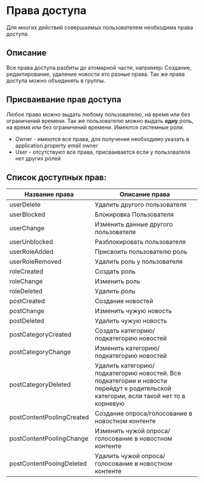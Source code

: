 # Права доступа

Для многих действий совершаемых пользователем необходима права доступа.

## Описание

Все права доступа разбиты до атомарной части, например: Создание, редактирование, удаление новости это разные права.
Так же права доступа можно объединять в группы.


## Присваивание прав доступа
Любое право можно выдать любому пользователю, на время или без ограничений времени.
Так же пользователю можно выдать **одну** роль, на время или без ограничений времени.
Имеются системные роли.
- Owner - имеются все права, для получения необходимо указать в application.property email owner
- User - отсутствуют все права, присваивается если у пользователя нет других ролей


## Список доступных прав:

| Название права            | Описание права                                                                                                                      |
|---------------------------|-------------------------------------------------------------------------------------------------------------------------------------|
| userDelete                | Удалить другого пользователя                                                                                                        |                        
| userBlocked               | Блокировка Пользователя                                                                                                             |
| userChange                | Изменить данные другого пользователя                                                                                                |
| userUnblocked             | Разблокировать пользователя                                                                                                         |
| userRoleAdded             | Присвоить пользователю роль                                                                                                         |
| userRoleRemoved           | Удалить роль у пользователя                                                                                                         |
| roleCreated               | Создать роль                                                                                                                        |
| roleChange                | Изменить роль                                                                                                                       |
| roleDeleted               | Удалить роль                                                                                                                        |
| postCreated               | Создание новостей                                                                                                                   |
| postChange                | Изменить чужую новость                                                                                                              |
| postDeleted               | Удалить чужую новость                                                                                                               |
| postCategoryCreated       | Создать категорию/подкатегорию новостей                                                                                             |
| postCategoryChange        | Изменить категорию/подкатегорию новостей                                                                                            |
| postCategoryDeleted       | Удалить категорию/подкатегорию новостей. Все подкатегории и новости перейдут к родительской категории, если такой нет то в корневую |
| postContentPoolingCreated | Создание опроса/голосование в новостном контенте                                                                                    | 
| postContentPoolingChange  | Изменить чужой опроса/голосование в новостном контенте                                                                              |
| postContentPooingDeleted  | Удалить чужой опроса/голосование в новостном контенте                                                                               | 

    


